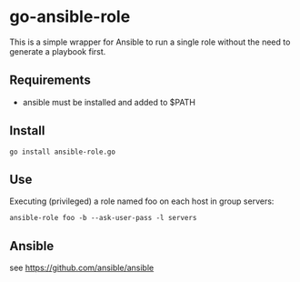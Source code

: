 # go-ansible-role

This is a simple wrapper for Ansible to run a single role without the need to generate a playbook first.

## Requirements
* ansible must be installed and added to $PATH

## Install
```
go install ansible-role.go
```

## Use
Executing (privileged) a role named foo on each host in group servers:
```
ansible-role foo -b --ask-user-pass -l servers
```

## Ansible
see https://github.com/ansible/ansible
